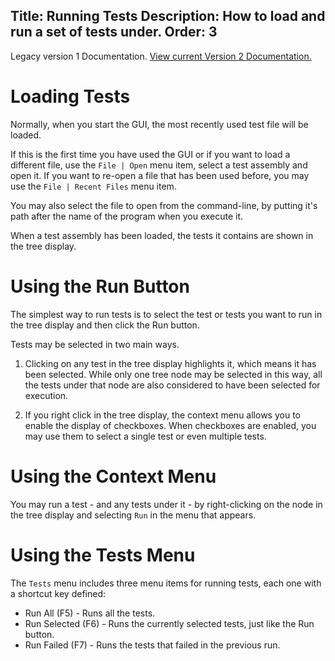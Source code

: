 Title: Running Tests
Description: How to load and run a set of tests under.
Order: 3
---
<div class="notice">
    Legacy version 1 Documentation. <a href="/testcentric-gui">View current Version 2 Documentation.</a>
</div>

# Loading Tests

Normally, when you start the GUI, the most recently used test file will be loaded.

If this is the first time you have used the GUI or if you want to load a different file, use the `File | Open` menu item, select a test assembly and open it. If you want to re-open a file that has been used before, you may use the `File | Recent Files` menu item.

You may also select the file to open from the command-line, by putting it's path after the name of the program when you execute it.

When a test assembly has been loaded, the tests it contains are shown in the tree display.

# Using the Run Button

The simplest way to run tests is to select the test or tests you want to run in the tree display and then click the Run button.

Tests may be selected in two main ways.

1. Clicking on any test in the tree display highlights it, which means it has been selected. While only one tree node may be selected in this way, all the tests under that node are also considered to have been selected for execution.

2. If you right click in the tree display, the context menu allows you to enable the display of checkboxes. When checkboxes are enabled, you may use them to select a single test or even multiple tests.

# Using the Context Menu

You may run a test - and any tests under it - by right-clicking on the node in the tree display and selecting `Run` in the menu that appears.

# Using the Tests Menu

The `Tests` menu includes three menu items for running tests, each one with a shortcut key defined:

* Run All (F5) - Runs all the tests.
* Run Selected (F6) - Runs the currently selected tests, just like the Run button.
* Run Failed (F7) - Runs the tests that failed in the previous run.
